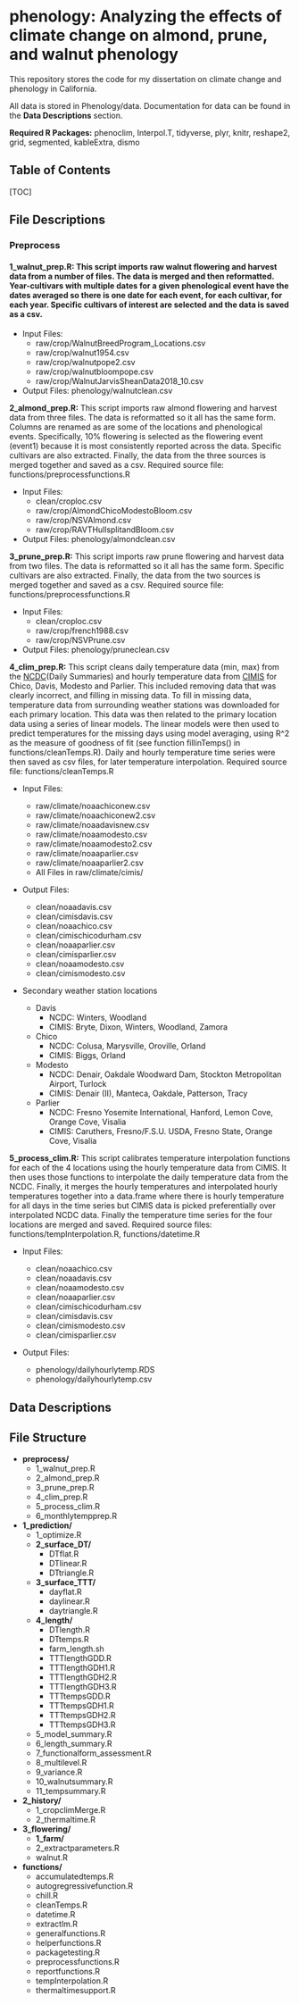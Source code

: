 # phenology: Analyzing the effects of climate change on almond, prune, and walnut phenology

This repository stores the code for my dissertation on climate change and phenology in California.

All data is stored in Phenology/data. Documentation for data can be found in the __Data Descriptions__ section.

__Required R Packages:__ phenoclim, Interpol.T, tidyverse, plyr, knitr, reshape2, grid, segmented, kableExtra, dismo

## Table of Contents

[TOC]


## File Descriptions

### Preprocess

#### __1_walnut_prep.R:__ This script imports raw walnut flowering and harvest data from a number of files. The data is merged and then reformatted. Year-cultivars with multiple dates for a given phenological event have the dates averaged so there is one date for each event, for each cultivar, for each year. Specific cultivars of interest are selected and the data is saved as a csv. 
	
* Input Files:
	* raw/crop/WalnutBreedProgram_Locations.csv
	* raw/crop/walnut1954.csv
	* raw/crop/walnutpope2.csv
	* raw/crop/walnutbloompope.csv
	* raw/crop/WalnutJarvisSheanData2018_10.csv
* Output Files: phenology/walnutclean.csv


__2_almond_prep.R:__ This script imports raw almond flowering and harvest data from three files. The data is reformatted so it all has the same form. Columns are renamed as are some of the locations and phenological events. Specifically, 10% flowering is selected as the flowering event (event1) because it is most consistently reported across the data. Specific cultivars are also extracted. Finally, the data from the three sources is merged together and saved as a csv. Required source file: functions/preprocessfunctions.R

* Input Files:
	* clean/croploc.csv
	* raw/crop/AlmondChicoModestoBloom.csv
	* raw/crop/NSVAlmond.csv
	* raw/crop/RAVTHullsplitandBloom.csv
* Output Files: phenology/almondclean.csv


__3_prune_prep.R:__ This script imports raw prune flowering and harvest data from two files. The data is reformatted so it all has the same form. Specific cultivars are also extracted. Finally, the data from the two sources is merged together and saved as a csv. Required source file: functions/preprocessfunctions.R

* Input Files:
    * clean/croploc.csv
    * raw/crop/french1988.csv
    * raw/crop/NSVPrune.csv
* Output Files: phenology/pruneclean.csv

__4_clim_prep.R:__ This script cleans daily temperature data (min, max) from the [NCDC](https://www.ncdc.noaa.gov/cdo-web/)(Daily Summaries) and hourly temperature data from [CIMIS](https://cimis.water.ca.gov/WSNReportCriteria.aspx) for Chico, Davis, Modesto and Parlier. This included removing data that was clearly incorrect, and filling in missing data. To fill in missing data, temperature data from surrounding weather stations was downloaded for each primary location. This data was then related to the primary location data using a series of linear models. The linear models were then used to predict temperatures for the missing days using model averaging, using R^2 as the measure of goodness of fit (see function fillinTemps() in functions/cleanTemps.R). Daily and hourly temperature time series were then saved as csv files, for later temperature interpolation. Required source file: functions/cleanTemps.R

* Input Files:
    * raw/climate/noaachiconew.csv
    * raw/climate/noaachiconew2.csv
    * raw/climate/noaadavisnew.csv
    * raw/climate/noaamodesto.csv
    * raw/climate/noaamodesto2.csv
    * raw/climate/noaaparlier.csv
    * raw/climate/noaaparlier2.csv
    * All Files in raw/climate/cimis/

* Output Files:
    * clean/noaadavis.csv
    * clean/cimisdavis.csv
    * clean/noaachico.csv
    * clean/cimischicodurham.csv
    * clean/noaaparlier.csv
    * clean/cimisparlier.csv
    * clean/noaamodesto.csv
    * clean/cimismodesto.csv

 * Secondary weather station locations
    * Davis
        * NCDC: Winters, Woodland
        * CIMIS: Bryte, Dixon, Winters, Woodland, Zamora
    * Chico
        * NCDC: Colusa, Marysville, Oroville, Orland
        * CIMIS: Biggs, Orland
    * Modesto
        * NCDC: Denair, Oakdale Woodward Dam, Stockton Metropolitan Airport, Turlock
        * CIMIS: Denair (II), Manteca, Oakdale, Patterson, Tracy 
    * Parlier
        * NCDC: Fresno Yosemite International, Hanford, Lemon Cove, Orange Cove, Visalia 
        * CIMIS: Caruthers, Fresno/F.S.U. USDA, Fresno State, Orange Cove, Visalia 


__5_process_clim.R:__ This script calibrates temperature interpolation functions for each of the 4 locations using the hourly temperature data from CIMIS. It then uses those functions to interpolate the daily temperature data from the NCDC. Finally, it merges the hourly temperatures and interpolated hourly temperatures together into a data.frame where there is hourly temperature for all days in the time series but CIMIS data is picked preferentially over interpolated NCDC data. Finally the temperature time series for the four locations are merged and saved. Required source files: functions/tempInterpolation.R, functions/datetime.R

* Input Files:
    * clean/noaachico.csv
    * clean/noaadavis.csv
    * clean/noaamodesto.csv
    * clean/noaaparlier.csv
    * clean/cimischicodurham.csv
    * clean/cimisdavis.csv
    * clean/cimismodesto.csv
    * clean/cimisparlier.csv

* Output Files:
    * phenology/dailyhourlytemp.RDS
    * phenology/dailyhourlytemp.csv

## Data Descriptions

## File Structure

* __preprocess/__
    * 1_walnut_prep.R
    * 2_almond_prep.R
    * 3_prune_prep.R
    * 4_clim_prep.R
    * 5_process_clim.R
    * 6_monthlytempprep.R
* __1_prediction/__
    * 1_optimize.R
    * __2_surface_DT/__
    	* DTflat.R
    	* DTlinear.R
    	* DTtriangle.R
    * __3_surface_TTT/__
    	* dayflat.R
    	* daylinear.R
    	* daytriangle.R
    * __4_length/__
    	* DTlength.R
    	* DTtemps.R
    	* farm_length.sh
    	* TTTlengthGDD.R
    	* TTTlengthGDH1.R
    	* TTTlengthGDH2.R
    	* TTTlengthGDH3.R
    	* TTTtempsGDD.R
    	* TTTtempsGDH1.R
    	* TTTtempsGDH2.R
    	* TTTtempsGDH3.R
    * 5_model_summary.R
    * 6_length_summary.R
    * 7_functionalform_assessment.R
    * 8_multilevel.R
    * 9_variance.R
    * 10_walnutsummary.R
    * 11_tempsummary.R
* __2_history/__
	* 1_cropclimMerge.R
	* 2_thermaltime.R
* __3_flowering/__
	* __1_farm/__
	* 2_extractparameters.R
	* walnut.R
* __functions/__
	* accumulatedtemps.R
	* autogregressivefunction.R
	* chill.R
	* cleanTemps.R
	* datetime.R
	* extractlm.R
	* generalfunctions.R
	* helperfunctions.R
	* packagetesting.R
	* preprocessfunctions.R
	* reportfunctions.R
	* tempInterpolation.R
	* thermaltimesupport.R


